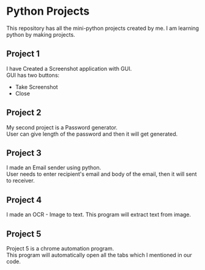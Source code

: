# Python Projects

This repository has all the mini-python projects created by me.
I am learning python by making projects.

## Project 1

I have Created a Screenshot application with GUI.  
GUI has two buttons:  
- Take Screenshot
- Close



## Project 2  

My second project is a Password generator.  
User can give length of the password and then it will get generated.  



## Project 3  

I made an Email sender using python.  
User needs to enter recipient's email and body of the email, then it will sent to receiver.  



## Project 4  

I made an OCR - Image to text.
This program will extract text from image.  



## Project 5  

Project 5 is a chrome automation program.  
This program will automatically open all the tabs which I mentioned in our code.